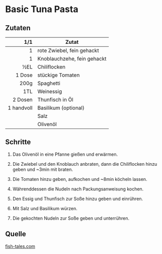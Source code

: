 # Basic Tuna Pasta

## Zutaten

| 1/1        | Zutat                       |
|-----------:|-----------------------------|
| 1          | rote Zwiebel, fein gehackt  |
| 1          | Knoblauchzehe, fein gehackt |
| ½EL        | Chiliflocken                |
| 1 Dose     | stückige Tomaten            |
| 200g       | Spaghetti                   |
| 1TL        | Weinessig                   |
| 2 Dosen    | Thunfisch in Öl             |
| 1 handvoll | Basilikum (optional)        |
|            | Salz                        |
|            | Olivenöl                    |

## Schritte

1. Das Olivenöl in eine Pfanne gießen und erwärmen.

2. Die Zwiebel und den Knoblauch anbraten, dann die Chiliflocken hinzu geben und
   ~3min mit braten.

3. Die Tomaten hinzu geben, aufkochen und ~8min köcheln lassen.

4. Währenddessen die Nudeln nach Packungsanweisung kochen.

5. Den Essig und Thunfisch zur Soße hinzu geben und einrühren.

6. Mit Salz und Basilikum würzen.

7. Die gekochten Nudeln zur Soße geben und unterrühren.

## Quelle

[fish-tales.com](https://www.fish-tales.com/recipe/tuna/basic-tuna-pasta/)
